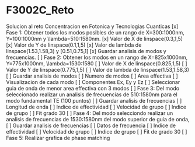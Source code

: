 # F3002C_Reto
Solucion al reto Concentracion en Fotonica y Tecnologias Cuanticas
[x] Fase 1: Obtener todos los modos posibles de un rango de X=300:1000nm, Y=100:1000nm y \lambda=510:1580nm.
	[x] Valor de X de linspace(0.3,1,5)
	[x] Valor de Y de linspace(0.1,1,5)
	[x] Valor de lambda de linspace(1.53,1.58,3) y [0.51,0.75,1]
	[x] Guardar analisis de modos y frecuencias.
[ ] Fase 2: Obtener los modos en un rango de X=825x1000nm, Y=775x1000nm, \lambda=1530:1580
	[ ] Valor de X de linspace(0.825,1,5)
	[ ] Valor de Y de linspace(0.775,1,5)
	[ ] Valor de lambda de linspace(1.53,1.58,3)
	[ ] Guardar analisis de modos
		[ ] Numero de modos
		[ ] Area effectiva
		[ ] Visualizacion de cada modo
		[ ] Componentes Ex, Ey y Ez
	[ ] Seleccionar guia de onda de menor area effectiva con 3 modos
[ ] Fase 3: Del modo seleccionado realizar un analisis de frecuencias de 510:1580nm para el modo fundamental TE (100 puntos)
	[ ] Guardar analisis de frecuencias
		[ ] Longitud de onda
		[ ] Indice de effectividad
		[ ] Velocidad de grupo
		[ ] Indice de grupo
		[ ] Fit grado 30
[ ] Fase 4: Del modo selecciondo realizar un analisis de frecuencias de 1530:1580nm del modo superior de guia de onda,
	[ ] Guardar analisis de frecuencias
		[ ] Datos de frecuencia
		[ ] Indice de effectividad
		[ ] Velocidad de grupo
		[ ] Indice de grupo
		[ ] Fit de grado 30
[ ] Fase 5: Realizar grafica de phase matching
